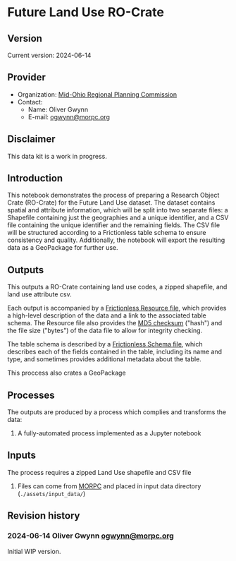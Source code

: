 # Future Land Use RO-Crate 
## Version

Current version: 2024-06-14

## Provider

  - Organization: [Mid-Ohio Regional Planning Commission](https://morpc.org)
  - Contact: 
    - Name: Oliver Gwynn
	- E-mail: ogwynn@morpc.org

## Disclaimer

This data kit is a work in progress.

## Introduction

This notebook demonstrates the process of preparing a Research Object Crate (RO-Crate) for the Future Land Use dataset. The dataset contains spatial and attribute information, which will be split into two separate files: a Shapefile containing just the geographies and a unique identifier, and a CSV file containing the unique identifier and the remaining fields. The CSV file will be structured according to a Frictionless table schema to ensure consistency and quality. Additionally, the notebook will export the resulting data as a GeoPackage for further use.

## Outputs
This outputs a RO-Crate containing land use codes, a zipped shapefile, and land use attribute csv.

Each output is accompanied by a [Frictionless Resource file](https://specs.frictionlessdata.io/data-resource/), which provides a high-level description of the data and a link to the associated table schema.  The Resource file also provides the [MD5 checksum](https://en.wikipedia.org/wiki/Md5sum) ("hash") and the file size ("bytes") of the data file to allow for integrity checking.

The table schema is described by a [Frictionless Schema file](https://specs.frictionlessdata.io/table-schema/), which describes each of the fields contained in the table, including its name and type, and sometimes provides additional metadata about the table.

This proccess also crates a GeoPackage

## Processes

The outputs are produced by a process which complies and transforms the data:

  1. A fully-automated process implemented as a Jupyter notebook


## Inputs

The process requires a zipped Land Use shapefile and CSV file

  1. Files can come from [MORPC](https://public-morpc.hub.arcgis.com/datasets/22ac0071b4234a41a0414e0c9121e23f_20/about) and placed in input data directory (`./assets/input_data/`)


## Revision history

### 2024-06-14 Oliver Gwynn <ogwynn@morpc.org>

Initial WIP version. 
